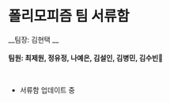 # 폴리모피즘 팀 서류함

__팀장: 김현택 __  
</br>
 __팀원: 최제원, 정유정, 나예은, 김설인, 김병민, 김수빈__:tulip:

 </br>

- 서류함 업데이트 중 
